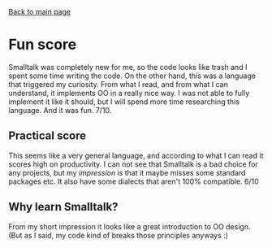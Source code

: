 [Back to main page](../readme.md)
# Fun score
Smalltalk was completely new for me, so the code looks like trash and I spent some time writing the code.  On the other hand, this was a language that triggered my curiosity.  From what I read, and from what I can understand, it implements OO in a really nice way.  I was not able to fully implement it like it should, but I will spend more time researching this language.  And it was fun.  7/10.  
  
## Practical score
This seems like a very general language, and according to what I can read it scores high on productivity.  I can not see that Smalltalk is a bad choice for any projects, but my *impression* is that it maybe misses some standard packages etc.  It also have some dialects that aren't 100% compatible. 6/10    
  
## Why learn Smalltalk?
From my short impression it looks like a great introduction to OO design.  (But as I said, my code kind of breaks those principles anyways :)
